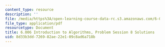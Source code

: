 ```yaml
---
content_type: resource
description: ''
file: /media/https%3A/open-learning-course-data-rc.s3.amazonaws.com/6-006-introduction-to-algorithms-spring-2020/8d33b3dd726982ae22e109c8ad6a718b_MIT6_006S20_prob8sol.pdf
file_type: application/pdf
resourcetype: Document
title: 6.006 Introduction to Algorithms, Problem Session 8 Solutions
uid: 8d33b3dd-7269-82ae-22e1-09c8ad6a718b
---
```

